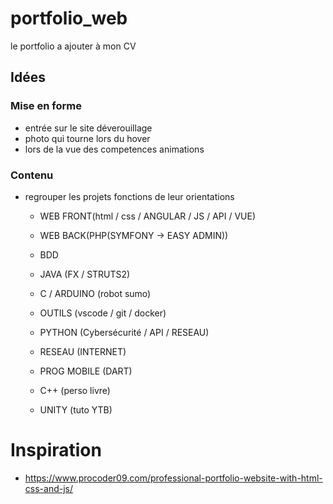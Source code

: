 # portfolio_web
le portfolio a ajouter à mon CV

## Idées
### Mise en forme
- entrée sur le site déverouillage
- photo qui tourne lors du hover
- lors de la vue des competences animations

### Contenu
- regrouper les projets fonctions de leur orientations
    - WEB FRONT(html / css / ANGULAR / JS / API / VUE)
    - WEB BACK(PHP(SYMFONY -> EASY ADMIN))
    - BDD
    - JAVA (FX / STRUTS2)
    - C / ARDUINO (robot sumo)
    - OUTILS (vscode / git / docker)
    - PYTHON (Cybersécurité / API / RESEAU)
    - RESEAU (INTERNET)
    - PROG MOBILE (DART)

    - C++ (perso livre)
    - UNITY (tuto YTB) 

# Inspiration

- https://www.procoder09.com/professional-portfolio-website-with-html-css-and-js/
